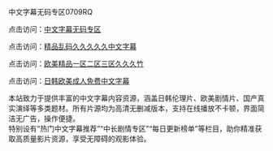 中文字幕无码专区0709RQ

点击访问：<a href="https://heiliaoll4qsx.pages.dev/">中文字幕无码专区</a>

点击访问：<a href="https://heiliaowzu4ur.pages.dev/">精品乱码久久久久久中文字幕</a>

点击访问：<a href="https://heiliaozj3tjd.pages.dev/">欧美精品一区二区三区久久久竹</a>

点击访问：<a href="https://heiliaoe8ajia.pages.dev/">日韩欧美成人免费中文字幕</a>

本站致力于提供丰富的中文字幕内容资源，涵盖日韩伦理片、欧美剧情片、国产真实演绎等多类题材。所有片源均为高清无删减版本，支持在线播放不卡顿，界面简洁无广告，操作便捷。  
特别设有“热门中文字幕推荐”“中长剧情专区”“每日更新榜单”等栏目，助你精准获取高质量影片资源，享受无障碍的观影体验。

<span style="display:none;">[Canonical link](https://github.com/W20250709/So4 ）</span>
